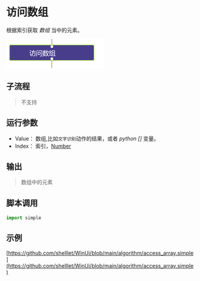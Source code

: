 # 访问数组
根据索引获取 *数组* 当中的元素。

![action](./images/2022-11-26_194304.png ':size=90%')

## 子流程

> 不支持

## 运行参数

* Value： 数组,比如`文字识别`动作的结果，或者 *python* *[]* 变量。
* Index： 索引，[Number](../../types/Number.md)

## 输出

> 数组中的元素


## 脚本调用

```python
import simple


```

## 示例

[https://github.com/shelllet/WinUi/blob/main/algorithm/access_array.simple](https://github.com/shelllet/WinUi/blob/main/algorithm/access_array.simple)
